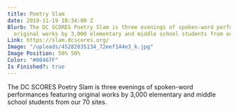 ```yaml
---
title: Poetry Slam
date: 2019-11-19 18:34:00 Z
Blurb: The DC SCORES Poetry Slam is three evenings of spoken-word performances featuring
  original works by 3,000 elementary and middle school students from our 70 sites.
Link: https://slam.dcscores.org/
Image: "/uploads/45282035134_72eef144e3_k.jpg"
Image Position: 50% 50%
Color: "#00467F"
Is Finished?: true
---
```


The DC SCORES Poetry Slam is three evenings of spoken-word performances featuring original works by 3,000 elementary and middle school students from our 70 sites.